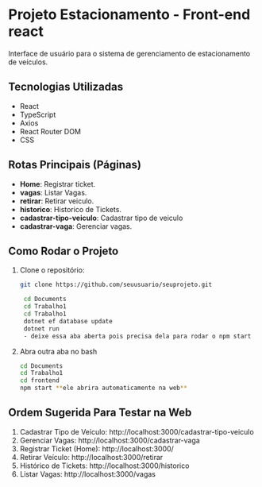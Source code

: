 #  Projeto Estacionamento - Front-end react

Interface de usuário para o sistema de gerenciamento de estacionamento de veículos.


##  Tecnologias Utilizadas
- React
- TypeScript
- Axios
- React Router DOM
- CSS

##  Rotas Principais (Páginas)
- **Home**: Registrar ticket.
- **vagas**: Listar Vagas.
- **retirar**: Retirar veiculo.
- **historico**: Historico de Tickets.
- **cadastrar-tipo-veiculo**: Cadastrar tipo de veiculo
- **cadastrar-vaga**: Gerenciar vagas.

##  Como Rodar o Projeto
1. Clone o repositório:
   ```bash
   git clone https://github.com/seuusuario/seuprojeto.git

    cd Documents
    cd Trabalho1
    cd Trabalho1
    dotnet ef database update
    dotnet run 
    - deixe essa aba aberta pois precisa dela para rodar o npm start

2. Abra outra aba no bash 
    ```bash
    cd Documents
    cd Trabalho1
    cd frontend
    npm start **ele abrira automaticamente na web**

## Ordem Sugerida Para Testar na Web
1. Cadastrar Tipo de Veículo: http://localhost:3000/cadastrar-tipo-veiculo
2. Gerenciar Vagas: http://localhost:3000/cadastrar-vaga
3. Registrar Ticket (Home): http://localhost:3000/
4. Retirar Veículo: http://localhost:3000/retirar
5. Histórico de Tickets: http://localhost:3000/historico
6. Listar Vagas: http://localhost:3000/vagas




